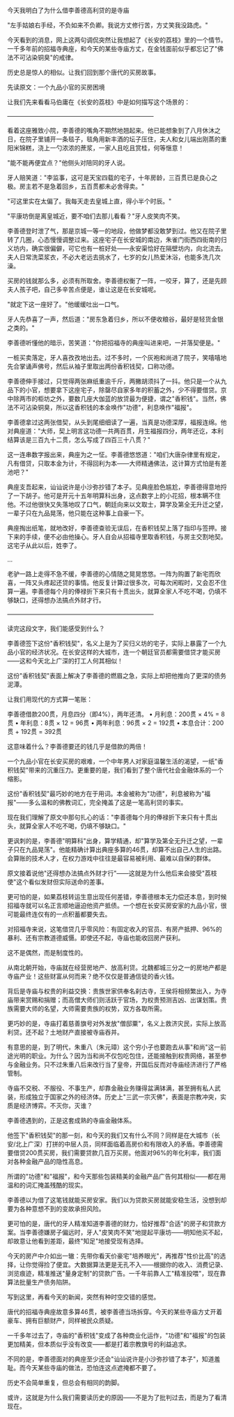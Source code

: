 今天我明白了为什么借李善德高利贷的是寺庙

"左手姑娘右手经，不负如来不负卿。我说方丈修行苦，方丈笑我没路虎。"

今天看到的消息，网上这两句调侃突然让我想起了《长安的荔枝》里的一个情节。一千多年前的招福寺典座，和今天的某些寺庙方丈，在金钱面前似乎都忘记了"佛法不可沾染铜臭"的戒律。

历史总是惊人的相似。让我们回到那个唐代的买房故事。

先读原文：一个九品小官的买房困境

让我们先来看看马伯庸在《长安的荔枝》中是如何描写这个场景的：

————————————————————————

看着这座雅致小院，李善德的嘴角不期然地翘起来。他已能想象到了八月休沐之日，在院子里铺开一条毯子，毯角用新丰酒的坛子压住，夫人和女儿端出刚蒸的重阳米锦糕，浇上一勺浓浓的蔗浆，一家人且吃且赏桂，何等惬意！

"能不能再便宜点？"他侧头对陪同的牙人说。

牙人赔笑道："李监事，这可是天宝四载的宅子，十年房龄，三百贯已是良心之极。房主若不是急着回乡，五百贯都未必舍得卖。"

"可这里实在太偏了。我每天走去皇城上直，得小半个时辰。"

"平康坊倒是离皇城近，要不咱们去那儿看看？"牙人皮笑肉不笑。

李善德登时泄了气，那是京城一等一的地段，他做梦都没敢梦到过。他又在院子里转了几圈，心态慢慢调整过来。这座宅子在长安城的南边，朱雀门街西四街南的归义坊内，确实很偏僻，可它也有一桩好处——永安渠恰好在隔壁坊内，向北流去。夫人日常洗菜浆衣，不必大老远去挑水了，七岁的女儿热爱沐浴，也能多洗几次澡。

买房的钱就那么多，必须有所取舍。李善德权衡了一阵，一咬牙，算了，还是先顾夫人孩子吧，自己多辛苦点便是，谁让这是在长安城呢。

"就定下这一座好了。"他缓缓吐出一口气。

牙人先恭喜了一声，然后道："房东急着归乡，所以不便收粮谷，最好是轻货金银之类的。"

李善德听懂他的暗示，苦笑道："你把招福寺的典座叫进来吧，一并落契便是。"

一桩买卖落定，牙人喜孜孜地出去。过不多时，一个灰袍和尚进了院子，笑嘻嘻地先合掌诵声佛号，然后从袖子里取出两份香积钱契，口称功德。

李善德伸手接过，只觉得两张麻纸重逾千斤，两撇胡须抖了一抖。他只是一个从九品下的小官，想要拿下这座宅子，除罄尽自家多年的积蓄之外，少不得要借贷。京中除两市的柜坊之外，要数几座大伽蓝的放贷最为便捷，谓之"香积钱"。当然，佛法不可沾染铜臭，所以这香积钱的本金唤作"功德"，利息唤作"福报"。

李善德拿过这两张借契，从头到尾细细读了一遍，当真是功德深厚，福报连绵。他对典座道："大师，契上明言这功德一共两百贯，月生福报四分，两年还讫，本利结算该是三百九十二贯，怎么写成了四百三十八贯？"

这一连串数字报出来，典座为之一怔。李善德悠悠道："咱们大唐杂律里有规定，凡有借贷，只取本金为计，不得回利为本——大师精通佛法，这计算方式怕是有差池吧？"

典座支吾起来，讪讪说许是小沙弥抄错了本子。见典座脸色尴尬，李善德得意地捋了一下胡子。他可是开元十五年明算科出身，这点数字上的小花招，根本瞒不住他。不过他很快又失落地叹了口气，朝廷向来以文取士，算学及第全无升迁之望，一辈子只在九品晃荡，他只能在这种事上自豪一下。

典座掏出纸笔，就地改好，李善德查验无误后，在香积钱契上落了指印与签押。接下来的手续，便不必由他操心。牙人自会从招福寺里取香积钱，与房主交割地契。这宅子从此以后，姓李了。

...

老驴一路上走得不急不缓，李善德的心情随之晃晃悠悠。一阵为购置了新宅而欣喜，一阵又头疼起还贷的事情。他反复计算过很多次，可每次闲暇时，又会忍不住算一遍。李善德每个月的俸禄折下来只有十贯出头，就算全家人不吃不喝，仍填不够缺口，还得想办法搞点外财才行。

————————————————————————

读完这段文字，我们能感受到什么？

李善德签下这份"香积钱契"，名义上是为了买归义坊的宅子，实际上暴露了一个九品小官的经济状况。在长安这样的大城市，连一个朝廷官员都需要借贷才能买房——这和今天北上广深的打工人何其相似！

这份"香积钱契"表面上解决了李善德的燃眉之急，实际上却把他推向了更深的债务泥潭。

让我们用现代的方式算一笔账：

李善德借款200贯，月息四分（即4%），两年还清。
• 月利息：200贯 × 4% = 8贯
• 年利息：8贯 × 12 = 96贯
• 两年利息：96贯 × 2 = 192贯
• 本息合计：200贯 + 192贯 = 392贯

这意味着什么？李善德要还的钱几乎是借款的两倍！

一个九品小官在长安买房的艰难，一个中年男人对家庭温馨生活的渴望，一纸"香积钱契"带来的沉重压力。更重要的是，我们看到了整个唐代社会金融体系的一个缩影。

这份"香积钱契"最巧妙的地方在于用词。本金被称为"功德"，利息被称为"福报"——多么温和的佛教词汇，完全掩盖了这是一笔高利贷的事实。

现在我们理解了原文中那句扎心的话："李善德每个月的俸禄折下来只有十贯出头，就算全家人不吃不喝，仍填不够缺口。"

更讽刺的是，李善德"明算科"出身，算学精通，却"算学及第全无升迁之望，一辈子只在九品晃荡"。他能精确计算出典座多算的46贯，却算不出自己人生的出路。会算账的技术人才，在权力游戏中往往是最容易被利用、最难以自保的群体。

原文接着说他"还得想办法搞点外财才行"——这就是为什么他后来会接受"荔枝使"这个看似发财但实际送命的差事。

更可怕的是，如果荔枝转运生意出现任何差错，李善德根本无力偿还本息，到时候招福寺就可以名正言顺地逼迫他资产抵债。一个想在长安买房安家的九品小官，很可能最终连仅有的一点积蓄都要失去。

对招福寺来说，这笔借贷几乎零风险：有固定收入的官员、有房产抵押、96%的暴利、还有宗教道德威慑。即使还不起，寺庙也能收回房产获利。

这不是偶然，而是制度性的。

从南北朝开始，寺庙就在经营房地产、放高利贷。北魏都城三分之一的房地产都是寺庙产业！这些财富从何而来？绝不仅仅是普通信徒的香火钱。

背后是寺庙与权贵的利益交换：贵族世家供奉名刹古寺，王侯将相频繁出入，为寺庙带来赏赐和捐赠；而高僧大师们则活跃于官场，为权贵预测吉凶、出谋划策。贵族需要大师的名望，大师需要贵族的权势，双方各取所需。

更巧妙的是，寺庙打着慈善旗号对外发放"僧邸粟"，名义上救济灾民，实际上放高利贷。还不起？土地财产直接被寺庙吞并。

有意思的是，到了明代，朱重八（朱元璋）这个穷小子也要跑去从事"和尚"这一前途光明的职业。为什么？因为当和尚不仅包吃包住，还能接触到权贵网络，甚至参与金融业务。只不过朱重八后来改行当了皇帝，开国后反而对寺庙经济进行了严格管制。

寺庙不交税、不服役、不事生产，却靠金融业务赚得盆满钵满，甚至拥有私人武装，形成独立于国家之外的经济体。历史上"三武一宗灭佛"，表面是宗教冲突，实质是经济博弈。不灭你，灭谁？

李善德遇到的，正是这套成熟的寺庙金融体系。

他签下"香积钱契"的那一刻，和今天的我们又有什么不同？同样是在大城市（长安/北上广深）打拼的中层人员，同样面临着高房价和有限收入的矛盾。李善德需要借贷200贯买房，我们需要贷款几百万买房。他面对96%的年化利率，我们面对各种金融产品的隐性高息。

所谓的"功德"和"福报"，和今天那些包装精美的金融产品广告何其相似——都在用温和的词汇掩盖残酷的现实。

李善德以为借了这笔钱就能买房安家。我们以为贷款买房就能安稳生活，没想到却要为各种意想不到的变故承担风险。

更可怕的是，唐代的牙人精准知道李善德的财力，恰好推荐"合适"的房子和贷款方案。当李善德嫌房子偏远时，牙人"皮笑肉不笑"地提起平康坊——明知他买不起，却故意让他看到差距，最终"知足"地接受现有选择。

今天的房产中介如出一辙：先带你看天价豪宅"培养眼光"，再推荐"性价比高"的选择，让你觉得捡了便宜。大数据算法更是无孔不入——根据你的收入、消费记录、浏览痕迹，精准推送"量身定制"的贷款广告。一千年前靠人工"精准投喂"，现在靠算法批量生产债务陷阱。

写到这里，再看今天的新闻，突然有种时空交错的感觉。

唐代的招福寺典座故意多算46贯，被李善德当场拆穿。今天的某些寺庙方丈开着豪车、拥有巨额财产，同样被民众质疑。

一千多年过去了，寺庙的"香积钱"变成了各种商业化运作，"功德"和"福报"的包装更加精美，但本质似乎没有改变——都是打着宗教旗号的利益追求。

不同的是，李善德面对的典座至少还会"讪讪说许是小沙弥抄错了本子"，知道羞耻。而今天某些寺庙的做法，恐怕连这点遮掩都不要了。

历史不会简单重复，但总会有相同的韵脚。

或许，这就是为什么我们需要读历史的原因——不是为了批判过去，而是为了看清现在。